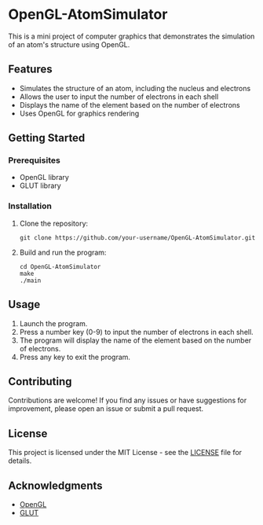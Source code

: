 # OpenGL-AtomSimulator

This is a mini project of computer graphics that demonstrates the simulation of an atom's structure using OpenGL.

## Features

- Simulates the structure of an atom, including the nucleus and electrons
- Allows the user to input the number of electrons in each shell
- Displays the name of the element based on the number of electrons
- Uses OpenGL for graphics rendering

## Getting Started

### Prerequisites

- OpenGL library
- GLUT library

### Installation

1. Clone the repository:

   ```
   git clone https://github.com/your-username/OpenGL-AtomSimulator.git
   ```

2. Build and run the program:
   ```
   cd OpenGL-AtomSimulator
   make
   ./main
   ```

## Usage

1. Launch the program.
2. Press a number key (0-9) to input the number of electrons in each shell.
3. The program will display the name of the element based on the number of electrons.
4. Press any key to exit the program.

## Contributing

Contributions are welcome! If you find any issues or have suggestions for improvement, please open an issue or submit a pull request.

## License

This project is licensed under the MIT License - see the [LICENSE](LICENSE) file for details.

## Acknowledgments

- [OpenGL](https://www.opengl.org/)
- [GLUT](https://www.opengl.org/resources/libraries/glut/)
